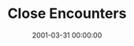 ---
layout: series
series: "Close Encounters"
permalink: "/close-encounters/"
title: Close Encounters
date: 2001-03-31 00:00:00
endDate: 2001-05-05 00:00:00
description: "Examine six encounters that people had with Jesus, and learn what they can mean for our lives. "
src: "http://s3.amazonaws.com/crossroads-media/images/legacy/content/"
---